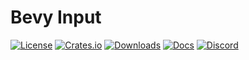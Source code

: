 # Bevy Input

[![License](https://img.shields.io/badge/license-MIT%2FApache-blue.svg)](https://github.com/bevyengine/bevy#license)
[![Crates.io](https://img.shields.io/crates/v/bevy_input.svg)](https://crates.io/crates/bevy_input)
[![Downloads](https://img.shields.io/crates/d/bevy_input.svg)](https://crates.io/crates/bevy_input)
[![Docs](https://docs.rs/bevy_input/badge.svg)](https://docs.rs/bevy_input/latest/bevy_input/)
[![Discord](https://img.shields.io/discord/691052431525675048.svg?label=&logo=discord&logoColor=ffffff&color=7389D8&labelColor=6A7EC2)](https://discord.gg/bevy)
